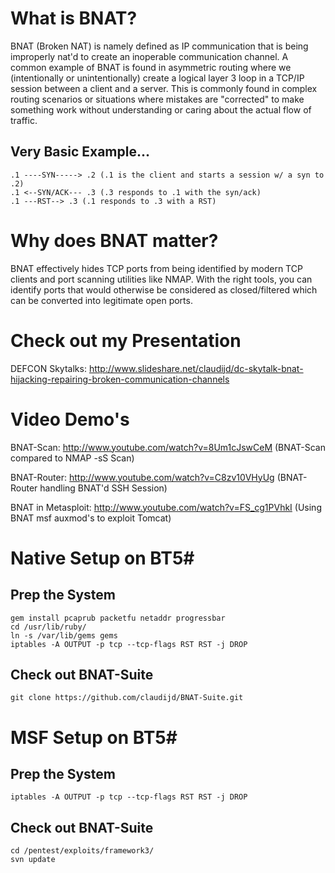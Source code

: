 # What is BNAT?

BNAT (Broken NAT) is namely defined as IP communication that is being improperly nat'd to create an inoperable communication channel.  A common example of BNAT is found in asymmetric routing where we (intentionally or unintentionally) create a logical layer 3 loop in a TCP/IP session between a client and a server. This is commonly found in complex routing scenarios or situations where mistakes are "corrected" to make something work without understanding or caring about the actual flow of traffic.

## Very Basic Example...

    .1 ----SYN-----> .2 (.1 is the client and starts a session w/ a syn to .2)
    .1 <--SYN/ACK--- .3 (.3 responds to .1 with the syn/ack)
    .1 ---RST--> .3 (.1 responds to .3 with a RST)
	
# Why does BNAT matter?

BNAT effectively hides TCP ports from being identified by modern TCP clients and port scanning utilities like NMAP.  With the right tools, you can identify ports that would otherwise be considered as closed/filtered which can be converted into legitimate open ports.

# Check out my Presentation

DEFCON Skytalks: http://www.slideshare.net/claudijd/dc-skytalk-bnat-hijacking-repairing-broken-communication-channels

# Video Demo's

BNAT-Scan: http://www.youtube.com/watch?v=8Um1cJswCeM (BNAT-Scan compared to NMAP -sS Scan)

BNAT-Router: http://www.youtube.com/watch?v=C8zv10VHyUg (BNAT-Router handling BNAT'd SSH Session)

BNAT in Metasploit: http://www.youtube.com/watch?v=FS_cg1PVhkI (Using BNAT msf auxmod's to exploit Tomcat)

# Native Setup on BT5#

## Prep the System ##

    gem install pcaprub packetfu netaddr progressbar
    cd /usr/lib/ruby/
    ln -s /var/lib/gems gems
    iptables -A OUTPUT -p tcp --tcp-flags RST RST -j DROP
	
## Check out BNAT-Suite

    git clone https://github.com/claudijd/BNAT-Suite.git
	
# MSF Setup on BT5#

## Prep the System ##

    iptables -A OUTPUT -p tcp --tcp-flags RST RST -j DROP

## Check out BNAT-Suite

    cd /pentest/exploits/framework3/
    svn update
